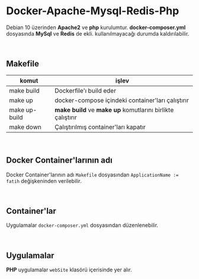 # Docker-Apache-Mysql-Redis-Php
Debian 10 üzerinden **Apache2** ve **php** kurulumtur. __docker-composer.yml__ dosyasında **MySql** ve **Redis** de ekli. kullanılmayacağı durumda kaldırılabilir.

<br />

## Makefile

<center>

|komut|işlev|
|---|---|
|make build|Dockerfile'ı build eder|
|make up|docker-compose içindeki container'ları çalıştırır|
|make up-build|**make build** ve **make up** komutlarını birlikte çalıştırır|
|make down|Çalıştırılmış container'ları kapatır|

</center>

<br />

## Docker Container'larının adı
Docker Container'larının adı `Makefile` dosyasından `ApplicationName := fatih` değişkeninden verilebilir.

<br />

## Container'lar
Uygulamalar `docker-composer.yml` dosyasından düzenlenebilir.

<br />

## Uygulamalar
**PHP** uygulamalar `webSite` klasörü içerisinde yer alır.

